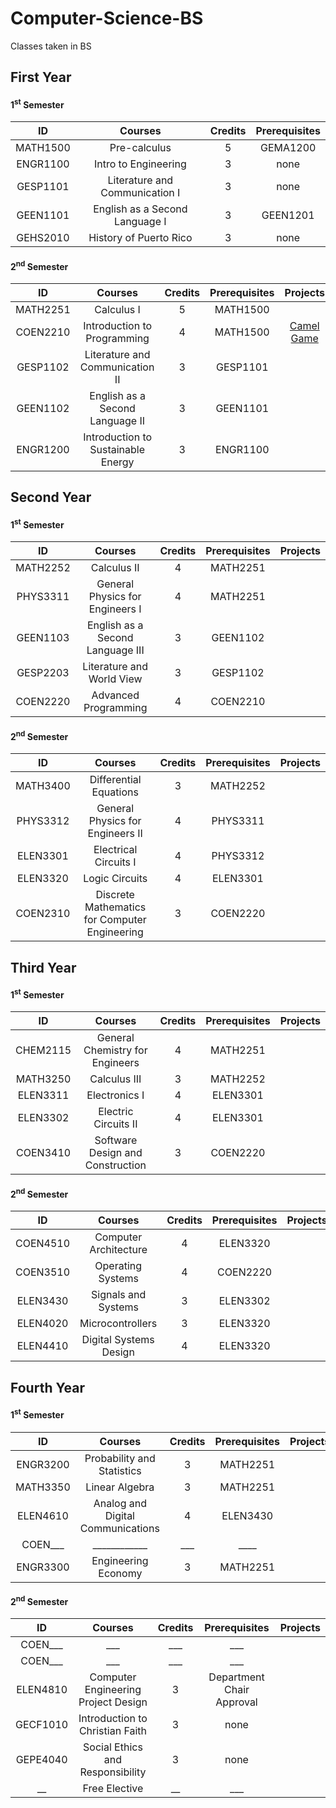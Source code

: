 # Computer-Science-BS
Classes taken in BS

## First Year

#### 1<sup>st</sup> Semester
ID | Courses | Credits | Prerequisites
:--: | :--: | :--: | :--: 
MATH1500 | Pre-calculus | 5 | GEMA1200
ENGR1100 | Intro to Engineering | 3 | none
GESP1101 | Literature and Communication I | 3 | none
GEEN1101 | English as a Second Language I | 3 | GEEN1201
GEHS2010 | History of Puerto Rico | 3 | none

#### 2<sup>nd</sup> Semester
ID | Courses | Credits | Prerequisites | Projects
:--: | :--: | :--: | :--: | :--:
MATH2251 | Calculus I | 5 | MATH1500 |
COEN2210 | Introduction to Programming | 4 | MATH1500 | [Camel Game](https://github.com/gadr1on/Camel-Game)
GESP1102 | Literature and Communication II | 3 | GESP1101 |
GEEN1102 | English as a Second Language II | 3 | GEEN1101 |
ENGR1200 | Introduction to Sustainable Energy | 3 | ENGR1100 |

## Second Year

#### 1<sup>st</sup> Semester
ID | Courses | Credits | Prerequisites | Projects
:--: | :--: | :--: | :--: | :--:
MATH2252 | Calculus II | 4 | MATH2251 |
PHYS3311 | General Physics for Engineers I | 4 | MATH2251 |
|GEEN1103 | English as a Second Language III | 3 | GEEN1102 |
GESP2203 | Literature and World View | 3 | GESP1102 |
COEN2220 | Advanced Programming | 4 | COEN2210 |

#### 2<sup>nd</sup> Semester
ID | Courses | Credits | Prerequisites | Projects
:--: | :--: | :--: | :--: | :--:
MATH3400 | Differential Equations | 3 | MATH2252 |
PHYS3312 | General Physics for Engineers II | 4 | PHYS3311 |
ELEN3301 | Electrical Circuits I | 4 | PHYS3312 |
ELEN3320 | Logic Circuits | 4 | ELEN3301 |
COEN2310 | Discrete Mathematics for Computer Engineering | 3 | COEN2220 |

## Third Year

#### 1<sup>st</sup> Semester
ID | Courses | Credits | Prerequisites | Projects
:--: | :--: | :--: | :--: | :--:
CHEM2115 | General Chemistry for Engineers | 4 | MATH2251 |
MATH3250 | Calculus III | 3 | MATH2252 |
ELEN3311 | Electronics I | 4 | ELEN3301 |
ELEN3302 | Electric Circuits II | 4 | ELEN3301 |
COEN3410 | Software Design and Construction | 3 | COEN2220 |

#### 2<sup>nd</sup> Semester
ID | Courses | Credits | Prerequisites | Projects
:--: | :--: | :--: | :--: | :--:
COEN4510 | Computer Architecture | 4 | ELEN3320 |
COEN3510 | Operating Systems | 4 | COEN2220 |
ELEN3430 | Signals and Systems | 3 | ELEN3302 |
ELEN4020 | Microcontrollers | 3 | ELEN3320 |
ELEN4410 | Digital Systems Design | 4 | ELEN3320 |

## Fourth Year

#### 1<sup>st</sup> Semester
ID | Courses | Credits | Prerequisites | Projects
:--: | :--: | :--: | :--: | :--:
ENGR3200 | Probability and Statistics | 3 | MATH2251 |
MATH3350 | Linear Algebra | 3 | MATH2251 |
ELEN4610 | Analog and Digital Communications | 4 | ELEN3430 |
COEN___ | ____________ | ___ | ____ |
ENGR3300 | Engineering Economy | 3 | MATH2251 |

#### 2<sup>nd</sup> Semester
ID | Courses | Credits | Prerequisites | Projects
:--: | :--: | :--: | :--: | :--:
COEN___ | ___ | ___ | ___ |
COEN___ | ___ | ___ | ___ |
ELEN4810 | Computer Engineering Project Design | 3 | Department Chair Approval |
GECF1010 | Introduction to Christian Faith | 3 | none |
GEPE4040 | Social Ethics and Responsibility | 3 | none |
__ | Free Elective | __ | ___ |
